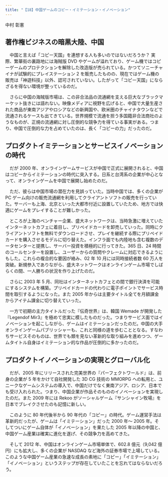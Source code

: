 ```yaml
---
title: "【18】中国ゲームのコピー・イミテーション・イノベーション"
---
```



中村 彰憲


## 著作権ビジネスの暗黒大陸、中国

　中国と言えば「コピー天国」を連想する人も多いのではないだろうか？ 実際、繁華街の裏路地には海賊版 DVD やゲームが溢れており、ゲーム機ではコピーゲームのプロテクションを解除した改造版が売られている。かつてソニーチャイナが試験的にプレイステーション 2 を販売したものの、現在ではゲーム機の販売は「神遊科技」以外、認可されていない。したがって「コピー天国」にならざるを得ない環境が整っているのだ。

　さらに中国の海賊版市場は、この非合法品の流通網を支える巨大なブラックマーケット抜きには語れない。映像メディアに視野を広げると、中国で大量生産された商品が東南アジアやロシアなどの新興国や、欧米圏のチャイナタウンなどで流通されるケースも出てきている。世界規模で流通を担う多国籍非合法商社のようなものが、正規の流通網に対し圧倒的な競争力を得ている事実がある。つまり、中国で圧倒的な力を占めていたのは、長く「コピーの力」だったのだ。

## プロダクトイミテーションとサービスイノベーションの時代

　だが 2000 年、オンラインゲームサービスが中国で正式に展開されると、中国はコピーからイミテーションの時代に突入する。日系と台湾系の企業が中心となって、オンラインゲームを中国で展開し始めたのだ。

　ただ、彼らは中国市場の潜在力を見誤っていた。当時中国では、多くの企業が PC ゲーム向けの販売流通網を利用してクライアントソフトの販売を行っていた。サーバーも上海、北京といった大都市付近に設置していたため、地方では快適にゲームをプレイすることが難しかった。

　ところが上海のベンチャー企業、盛大ネットワークは、当時急激に増えていたインターネットカフェに着目し、プリペイドカードを卸売していった。同時にクライアントソフトを無料でダウンロードさせ、プレイを継続する際にプリペイドカードを購入させるモデルに切り替えた。インフラ面でも内陸地も含む複数のデータセンターと提携し、サーバー投資を積極的に行ってきた。365 日、24 時間のコールセンターを設置し、ユーザーからの質問やクレームに対応できるようにもした。これらの複合的な要因が絡み、02 年 10 月には同時接続者数 60 万人を突破。新規参入でありながら、盛大ネットワークはオンラインゲーム市場でしばらくの間、一人勝ちの状況を作り上げたのだ。

　さらに 2003 年 5 月、同社はインターネットカフェとの間で銀行決済を可能にするシステムを構築。プリペイドカードの代わりに電子ポイントでサービス時間を取引するようになった。また 2005 年からは主要タイトル全てを月額課金からアイテム課金に切り替えていった。

　一方で初期の主力タイトルだった『伝奇世界』は、韓国 Wemade が開発した『Legendof Mir3』を極めて忠実に模したものだった。つまりサービス面ではイノベーションを起こしながら、ゲームはイミテーションだったのだ。中国の大手オンラインゲームパブリッシャーも、これと同様の道を歩むこととなる。すなわちサービスそのものは、世界でも類を見ない革新的な取り組みを進めつつ、ゲームタイトル自身はイミテーション的な作品が圧倒的に多かったのだ。

## プロダクトイノベーションの実現とグローバル化

　だが、2005 年にリリースされた完美世界の『パーフェクトワールド』は、前身の企業が 5 年をかけて自社開発した 3D CG 技術の MMORPG への転用と、ユニークなゲームシステムの導入で、中国だけでなく東南アジア、ロシア、日本でも受け入れられた。つまり、中国企業が作品そのもののイノベーションを実現したのだ。また 2009 年には Rekoo がソーシャルゲーム『サンシャイン牧場』を日本でブレイクさせたのも記憶に新しい。

　このように 80 年代後半から 90 年代の「コピー」の時代。ゲーム運営手法は革新的だったが、ゲームは「イミテーション」だった 2000 年～ 2005 年。そしてついにゲーム自体が「イノベーション」を果たした 2005 年以降の中国と、中国ゲーム産業は確実に進化を遂げ、その競争力を高めてきた。

　そして 2012 年、中国はオンラインゲーム市場単体で、602.8 億元（9,042 億円）にも拡大し、多くの企業が NASDAQ など海外の証券市場で上場している。このような中国ゲーム産業の急速な成長の素地に「コピー」「イミテーション」「イノベーション」というステップが存在していたことを忘れてはならないだろう。
